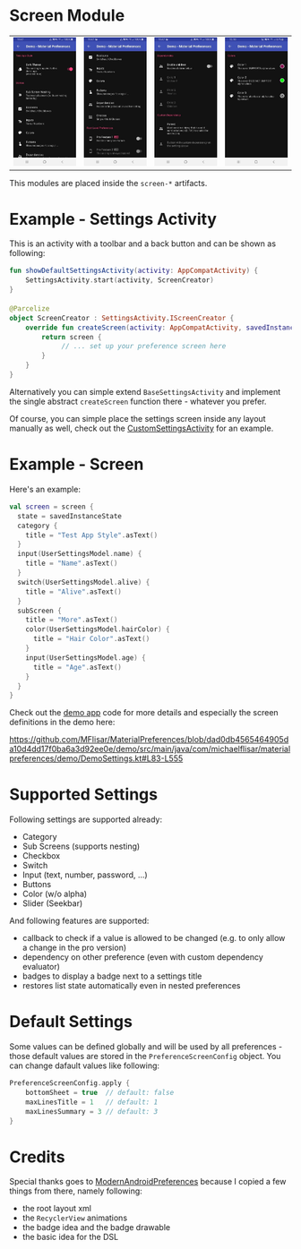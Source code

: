 # Screen Module

| | | | |
| :---: | :---: | :---: | :---: |
| ![Demo](../screenshots/preference-screen-1.jpg?raw=true "Demo") | ![Demo](../screenshots/preference-screen-2.jpg?raw=true "Demo") | ![Demo](../screenshots/preference-screen-3.jpg?raw=true "Demo") | ![Demo](../screenshots/preference-screen-4.jpg?raw=true "Demo") |

This modules are placed inside the `screen-*` artifacts.

# Example - Settings Activity

This is an activity with a toolbar and a back button and can be shown as following:

```kotlin
fun showDefaultSettingsActivity(activity: AppCompatActivity) {
    SettingsActivity.start(activity, ScreenCreator)
}

@Parcelize
object ScreenCreator : SettingsActivity.IScreenCreator {
    override fun createScreen(activity: AppCompatActivity, savedInstanceState: Bundle?, updateTitle: (title: String) -> Unit): PreferenceScreen {
        return screen {
             // ... set up your preference screen here
        }
    }
}
```

Alternatively you can simple extend `BaseSettingsActivity` and implement the single abstract `createScreen` function there - whatever you prefer.

Of course, you can simple place the settings screen inside any layout manually as well, check out the [CustomSettingsActivity](../demo/src/main/java/com/michaelflisar/materialpreferences/demo/activities/CustomSettingsActivity.kt) for an example.

# Example - Screen

Here's an example:

```kotlin
val screen = screen {
  state = savedInstanceState
  category {
    title = "Test App Style".asText()
  }
  input(UserSettingsModel.name) {
    title = "Name".asText()
  }
  switch(UserSettingsModel.alive) {
    title = "Alive".asText()
  }
  subScreen {
    title = "More".asText()
    color(UserSettingsModel.hairColor) {
      title = "Hair Color".asText()
    }
    input(UserSettingsModel.age) {
      title = "Age".asText()
    }
  }
}
```

Check out the [demo app](../demo/src/main/java/com/michaelflisar/materialpreferences/demo) code for more details and especially the screen definitions in the demo here:

https://github.com/MFlisar/MaterialPreferences/blob/dad0db4565464905da10d4dd17f0ba6a3d92ee0e/demo/src/main/java/com/michaelflisar/materialpreferences/demo/DemoSettings.kt#L83-L555

# Supported Settings

Following settings are supported already:

* Category
* Sub Screens (supports nesting)
* Checkbox
* Switch
* Input (text, number, password, ...)
* Buttons
* Color (w/o alpha)
* Slider (Seekbar)

And following features are supported:

* callback to check if a value is allowed to be changed (e.g. to only allow a change in the pro version)
* dependency on other preference (even with custom dependency evaluator)
* badges to display a badge next to a settings title
* restores list state automatically even in nested preferences

# Default Settings

Some values can be defined globally and will be used by all preferences - those default values are stored in the `PreferenceScreenConfig` object. You can change dafault values like following:

```kotlin
PreferenceScreenConfig.apply {
    bottomSheet = true  // default: false
    maxLinesTitle = 1   // default: 1
    maxLinesSummary = 3 // default: 3
}
```

# Credits

Special thanks goes to [ModernAndroidPreferences](https://github.com/Maxr1998/ModernAndroidPreferences) because I copied a few things from there, namely following:
* the root layout xml
* the `RecyclerView` animations
* the badge idea and the badge drawable
* the basic idea for the DSL
